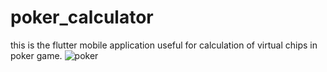 # poker_calculator

this is the flutter mobile application useful for calculation of virtual chips in poker game.
![poker](https://user-images.githubusercontent.com/52098559/82112173-26b4d680-9768-11ea-8a70-84277f0d6995.png)
